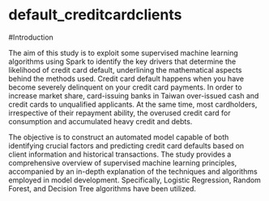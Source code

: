 # default_creditcardclients

#Introduction

The aim of this study is to exploit some supervised machine learning algorithms using Spark to identify the key drivers that determine the likelihood of credit card default, underlining the mathematical aspects behind the methods used. Credit card default happens when you have become severely delinquent on your credit card payments. In order to increase market share, card-issuing banks in Taiwan over-issued cash and credit cards to unqualified applicants. At the same time, most cardholders, irrespective of their repayment ability, the overused credit card for consumption and accumulated heavy credit and debts.

The objective is to construct an automated model capable of both identifying crucial factors and predicting credit card defaults based on client information and historical transactions. The study provides a comprehensive overview of supervised machine learning principles, accompanied by an in-depth explanation of the techniques and algorithms employed in model development. Specifically, Logistic Regression, Random Forest, and Decision Tree algorithms have been utilized.
